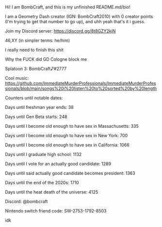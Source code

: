 Hi! I am BombCraft, and this is my unfinished README.md/bio!

I am a Geometry Dash creator (IGN: BombCraft2010) with 0 creator points (I'm trying to get that number to go up), and uhh yeah that's it i guess.

Join my Discord server: https://discord.gg/8t8GZY2kjN

46,XY (in simpler terms: he/him)

I really need to finish this shit

Why the FUCK did GD Cologne block me

Splatoon 3: BombCraft♪#2777

Cool music: https://github.com/ImmediateMurderProfessionals/ImmediateMurderProfessionals/blob/main/songs%20i%20listen%20to%20sorted%20by%20length

Counters until notable dates:

Days until freshman year ends: 38

Days until Gen Beta starts: 248

Days until I become old enough to have sex in Massachusetts: 335

Days until I become old enough to have sex in New York: 700

Days until I become old enough to have sex in California: 1066

Days until I graduate high school: 1132

Days until I vote for an actually good candidate: 1289

Days until said actually good candidate becomes president: 1363

Days until the end of the 2020s: 1710

Days until the heat death of the universe: 4125

Discord: @bombcraft

Nintendo switch friend code: SW-2753-1792-8503

idk
